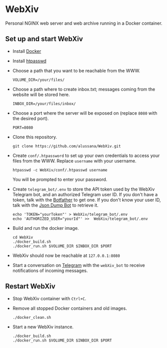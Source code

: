 # WebXiv

Personal NGINX web server and web archive running in a Docker container.

## Set up and start WebXiv

* Install [Docker](https://www.docker.com/)

* Install [htpasswd](https://httpd.apache.org/docs/2.4/programs/htpasswd.html)

* Choose a path that you want to be reachable from the WWW.

  ```
  VOLUME_DIR=/your/files/
  ```

* Choose a path where to create inbox.txt; messages coming from the website will be stored here.

  ```
  INBOX_DIR=/your/files/inbox/
  ```

* Choose a port where the server will be exposed on (replace `8080` with the desired port).

  ```
  PORT=8080
  ```

* Clone this repository.

  ```
  git clone https://github.com/alussana/WebXiv.git
  ```

* Create `conf/.htpassword` to set up your own credentials to access your files from the WWW. Replace `username` with your username.

  ```
  htpasswd -c WebXiv/conf/.htpasswd username
  ```

  You will be prompted to enter your password.

* Create `telegram_bot/.env` to store the API token used by the WebXiv Telegram bot, and an authorized Telegram user ID. If you don't have a token, talk with the [Botfather](https://telegram.me/botfather) to get one. If you don't know your user ID, talk with the [Json Dump Bot](https://t.me/jsondumpbot) to retrieve it.

  ```
  echo 'TOKEN="yourToken"' > WebXiv/telegram_bot/.env
  echo 'AUTHORIZED_USER="yourId"' >>  WebXiv/telegram_bot/.env
  ```

* Build and run the docker image.

  ```
  cd WebXiv
  ./docker_build.sh
  ./docker_run.sh $VOLUME_DIR $INBOX_DIR $PORT
  ```

* WebXiv should now be reachable at `127.0.0.1:8080`

* Start a conversation on [Telegram](https://telegram.org/) with the `webXiv_bot` to receive notifications of incoming messages.

## Restart WebXiv

* Stop WebXiv container with `Ctrl+C`.

* Remove all stopped Docker containers and old images.

  ```
  ./docker_clean.sh
  ```

* Start a new WebXiv instance.

  ```
  ./docker_build.sh
  ./docker_run.sh $VOLUME_DIR $INBOX_DIR $PORT
  ```